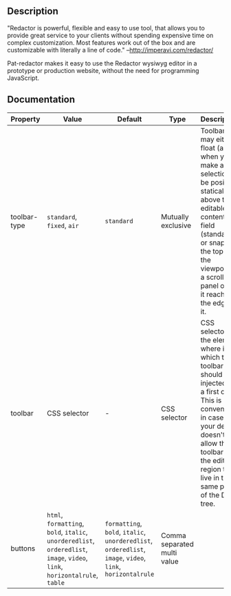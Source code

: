 ## Description

"Redactor is powerful, flexible and easy to use tool, that allows you to provide great service to your clients without spending expensive time on complex customization. Most features work out of the box and are customizable with literally a line of code." –http://imperavi.com/redactor/

Pat-redactor makes it easy to use the Redactor wysiwyg editor in a prototype or production website, without the need for programming JavaScript.

## Documentation

Property | Value | Default | Type | Description
---------|-------|---------|------|------------
toolbar-type | `standard`, `fixed`, `air` | `standard` | Mutually exclusive | Toolbars may either float (air) when you make a text selection, be position statically above the editable content field (standard) or snap to the top of the viewport or a scrollable panel once it reaches the edge of it.
toolbar | CSS selector | - | CSS selector | CSS selector of the element where in which the toolbar should be injected as a first child. This is convenient in cases your design doesn't allow the toolbar and the editable region to live in the same part of the DOM tree.
buttons | `html`, `formatting`, `bold`, `italic`, `unorderedlist`, `orderedlist`, `image`, `video`, `link`, `horizontalrule`, `table` | `formatting`, `bold`, `italic`, `unorderedlist`, `orderedlist`, `image`, `video`, `link`, `horizontalrule` | Comma separated multi value
